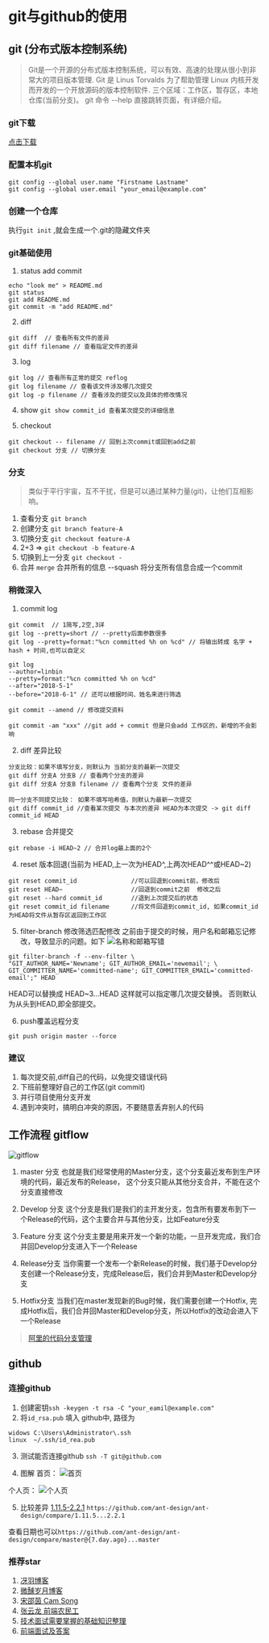 # git与github的使用



## git (分布式版本控制系统)
>Git是一个开源的分布式版本控制系统，可以有效、高速的处理从很小到非常大的项目版本管理. Git 是 Linus Torvalds 为了帮助管理 Linux 内核开发而开发的一个开放源码的版本控制软件.
>三个区域：工作区，暂存区，本地仓库(当前分支)。
> git 命令 --help 直接跳转页面，有详细介绍。

### git下载
[点击下载](https://git-scm.com/downloads)

### 配置本机git
```
git config --global user.name "Firstname Lastname"
git config --global user.email "your_email@example.com"
```
### 创建一个仓库
执行`git init` ,就会生成一个.git的隐藏文件夹

### git基础使用
1. status add commit
```
echo "look me" > README.md
git status
git add README.md
git commit -m "add README.md"
```

2. diff
```
git diff  // 查看所有文件的差异
git diff filename // 查看指定文件的差异
```

3. log
```
git log // 查看所有正常的提交 reflog
git log filename // 查看该文件涉及哪几次提交
git log -p filename // 查看涉及的提交以及具体的修改情况
```

4. show
`git show commit_id 查看某次提交的详细信息`

5. checkout
```
git checkout -- filename // 回到上次commit或回到add之前
git checkout 分支 // 切换分支
```

### 分支
> 类似于平行宇宙，互不干扰，但是可以通过某种力量(git)，让他们互相影响。
1. 查看分支 `git branch`
2. 创建分支 `git branch feature-A`
3. 切换分支 `git checkout feature-A`
4. 2+3 => `git checkout -b feature-A`
5. 切换到上一分支 `git checkout -`
6. 合并 `merge` 合并所有的信息 --squash 将分支所有信息合成一个commit

### 稍微深入
1. commit log
```
git commit  // 1简写,2空,3详
git log --pretty=short // --pretty后面参数很多
git log --pretty=format:"%cn committed %h on %cd" // 将输出转成 名字 + hash + 时间,也可以自定义

git log
--author=linbin
--pretty=format:"%cn committed %h on %cd" 
--after="2018-5-1"
--before="2018-6-1" // 还可以根据时间、姓名来进行筛选

git commit --amend // 修改提交资料

git commit -am "xxx" //git add + commit 但是只会add 工作区的，新增的不会影响
```
2. diff 差异比较

```
分支比较：如果不填写分支，则默认为 当前分支的最新一次提交
git diff 分支A 分支B // 查看两个分支的差异
git diff 分支A 分支B filename // 查看两个分支 文件的差异
```

```
同一分支不同提交比较： 如果不填写哈希值，则默认为最新一次提交
git diff commit_id //查看某次提交 与本次的差异 HEAD为本次提交 -> git diff commit_id HEAD
```

3. rebase 合并提交
```
git rebase -i HEAD~2 // 合并log最上面的2个
```

4. reset 版本回退(当前为 HEAD,上一次为HEAD^,上两次HEAD^^或HEAD~2)
```
git reset commit_id               //可以回退到commit前，修改后    
git reset HEAD~                   //回退到commit之前  修改之后
git reset --hard commit_id        //退到上次提交后的状态
git reset commit_id filename      //将文件回退到commit_id, 如果commit_id为HEAD将文件从暂存区返回到工作区
```
5. filter-branch 修改筛选匹配修改
之前由于提交的时候，用户名和邮箱忘记修改，导致显示的问题。如下
![名称和邮箱写错](https://github.com/Linbubin/share/blob/master/git/email&name-problem.png)
```
git filter-branch -f --env-filter \
"GIT_AUTHOR_NAME='Newname'; GIT_AUTHOR_EMAIL='newemail'; \
GIT_COMMITTER_NAME='committed-name'; GIT_COMMITTER_EMAIL='committed-email';" HEAD
```
HEAD可以替换成 HEAD~3...HEAD 这样就可以指定哪几次提交替换。 否则默认为从头到HEAD,即全部提交。

6. push覆盖远程分支
```
git push origin master --force
```

### 建议
1. 每次提交前,diff自己的代码，以免提交错误代码
2. 下班前整理好自己的工作区(git commit)
3. 并行项目使用分支开发
4. 遇到冲突时，搞明白冲突的原因，不要随意丢弃别人的代码

## 工作流程 gitflow
![gitflow](https://github.com/Linbubin/share/blob/master/git/gitflow.png)
1. master 分支
也就是我们经常使用的Master分支，这个分支最近发布到生产环境的代码，最近发布的Release， 这个分支只能从其他分支合并，不能在这个分支直接修改

2. Develop 分支
这个分支是我们是我们的主开发分支，包含所有要发布到下一个Release的代码，这个主要合并与其他分支，比如Feature分支

3. Feature 分支
这个分支主要是用来开发一个新的功能，一旦开发完成，我们合并回Develop分支进入下一个Release

4. Release分支
当你需要一个发布一个新Release的时候，我们基于Develop分支创建一个Release分支，完成Release后，我们合并到Master和Develop分支

5. Hotfix分支
当我们在master发现新的Bug时候，我们需要创建一个Hotfix, 完成Hotfix后，我们合并回Master和Develop分支，所以Hotfix的改动会进入下一个Release

> [阿里的代码分支管理](http://mp.weixin.qq.com/s?__biz=MjM5MDE0Mjc4MA==&mid=2651006565&idx=1&sn=9a1e9bc53def6eeb9637d79719628d3b&chksm=bdbede368ac95720cec02ced13525c75c335b49b3e9a96c0f3233194734b4ff8b5b88e36933e&mpshare=1&scene=23&srcid=033075AAhgIuHBxF3wgEmic6#rd)

## github
### 连接github
1. 创建密钥`ssh -keygen -t rsa -C "your_eamil@example.com"`
2. 将`id_rsa.pub` 填入 github中, 路径为
```
widows C:\Users\Administrator\.ssh
linux  ~/.ssh/id_rea.pub
```
3. 测试能否连接github `ssh -T git@github.com`


4. 图解
首页：
![首页](https://github.com/Linbubin/share/blob/master/git/home.png)

个人页：
![个人页](https://github.com/Linbubin/share/blob/master/git/self.png)

5. 比较差异
[1.11.5-2.2.1](https://github.com/ant-design/ant-design/compare/1.11.5...2.2.1)
`https://github.com/ant-design/ant-design/compare/1.11.5...2.2.1`

查看日期也可以`https://github.com/ant-design/ant-design/compare/master@{7.day.ago}...master`

### 推荐star
1. [冴羽博客](https://github.com/mqyqingfeng/Blog)
2. [微醺岁月博客](https://github.com/jawil/blog)
3. [宋邵茵 Cam Song](https://github.com/camsong)
4. [张云龙 前端农民工](https://github.com/fouber)
5. [技术面试需要掌握的基础知识整理](https://github.com/CyC2018/Interview-Notebook)
6. [前端面试及答案](https://github.com/qiu-deqing/FE-interview)
